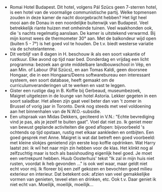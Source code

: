- Romai Hotel Budapest. Dit hotel, volgens Pál Szücs geen 7-sterren hotel, is een hotel van de voormalige communistische partij. Welke topmensen zouden in deze kamer de nacht doorgebracht hebben? Het ligt heel mooi aan de Donau in een noordelijke buitenwijk van Budapest. Veel betrekkelijk riante huizen met omheinde tuinen. Veel waakhonden ook, die 's nachts regelmatig aanslaan. De kamer is uitstekend verwarmd. Bij mijn komst wees de thermometer 30° aan. Met de balkondeur wijd open (buiten 5 - 7°) is het goed vol te houden. De t.v. biedt westerse variatie via de schotelantenne.
- Dit verblijf van 8 dagen in H. beschouw ik als een soort vakantie of rustkuur. Elke avond op tijd naar bed. Donderdag en vrijdag een licht programma: bezoek aan grote middelbare landbouwschool in Vép, en aan Min. of Labour (Pál Szücs), en aan Tomas Kaldi, geen doorsnee Hongaar, die in een Hongaars/Deens softwarebureau een interessant systeem, een soort database, heeft gemaakt om de curriculumveranderingen uit te werken en vast te leggen.
- Gister een rustige dag in B. Koffie bij Gerbeaud, museumbezoek, Maigret uitgelezen in de lounge van hotel Astoria. Lekker gegeten in een soort saladbar. Het alleen zijn gaat veel beter dan van 't zomer in Brussel of vorig jaar in Toronto. Denk nog steeds met veel voldoening aan het binnenhalen van de N.W.O.-subsidie.
- Een uitspraak van Midas Dekkers, geciteerd in V.N.: "Echte bevrediging vind je pas, als je jezelf te buiten gaat". Voel dat niet zo. Ik geniet meer van bewust geplande activiteiten die goed aflopen: bijvoorbeeld 's ochtends op tijd opstaan, rustig met elkaar aankleden en ontbijten. Een goed gesprek met Anne. Maigret is wat dat betreft een goed voorbeeld: met kleine slokjes genietend zijn eerste kop koffie opdrinken. Wat Harry laatst zei: ik wil het naar mijn zin hebben voor de klas. Het klinkt nog al zelfzuchtig maar is toch als basishouding eigenlijk heel goed. Je moet een vertrekpunt hebben. Huub Oosterhuis' tekst "Ik zal in mijn huis niet rusten, voordat ik heb gevonden ..." is ook wel waar, maar geldt niet echt voor mij. Ik floreer bij een zelf gekozen en bevochten goed milieu exterieur en interieur. Dat betekent ook: afzien van veel gemakkelijke vormen van genieten, teveel eten en drinken, etc. Ook t.v. Daar geniet ik niet echt van. Moeilijk, moeilijk, moeilijk...